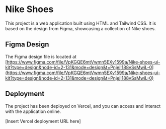 # Nike Shoes

This project is a web application built using HTML and Tailwind CSS. It is based on the design from Figma, showcasing a collection of Nike shoes. 

## Figma Design

The Figma design file is located at [https://www.figma.com/file/VpKGQE6mtVwmn5EXv1599a/Nike-shoes-ui-kit?type=design&node-id=2-131&mode=design&t=PnjejI188vSsMwiL-0](https://www.figma.com/file/VpKGQE6mtVwmn5EXv1599a/Nike-shoes-ui-kit?type=design&node-id=2-131&mode=design&t=PnjejI188vSsMwiL-0)

## Deployment

The project has been deployed on Vercel, and you can access and interact with the application online.

[Insert Vercel deployment URL here]

